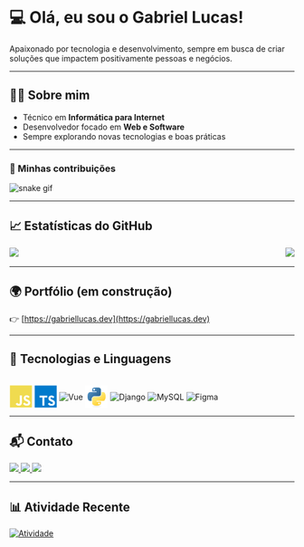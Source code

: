 # 💻 Olá, eu sou o Gabriel Lucas!
<p align="left">
  Apaixonado por tecnologia e desenvolvimento, sempre em busca de criar soluções que impactem positivamente pessoas e negócios.
</p>

---

## 👨‍💻 Sobre mim
- Técnico em **Informática para Internet**  
- Desenvolvedor focado em **Web e Software**  
- Sempre explorando novas tecnologias e boas práticas  

---

### 🐍 Minhas contribuições
![snake gif](https://github.com/Gabz047/Gabz047/blob/output/snake.svg)

---

## 📈 Estatísticas do GitHub
<div style="display: flex; justify-content: space-between; width: 100%;">
  <a href="https://github.com/Gabz047">
    <img height=180 src="https://github-readme-stats.vercel.app/api?username=Gabz047&show_icons=true&bg_color=30,0f0c29,302b63,24243e&title_color=fff&text_color=fff&icon_color=00e5ff&hide_border=true"/>
  </a>
  <a href="https://github.com/Gabz047">
    <img height=180 src="https://github-readme-stats.vercel.app/api/top-langs/?username=Gabz047&layout=donut&bg_color=141424&title_color=00e5ff&text_color=fff&hide_border=true"/>
  </a>
</div>

---

## 🌍 Portfólio (em construção)
👉 [https://gabriellucas.dev](https://gabriellucas.dev)  

---

## 🚀 Tecnologias e Linguagens
<div style="display: inline_block"><br>
  <img align="center" alt="Js" height="40" width="40" src="https://raw.githubusercontent.com/devicons/devicon/master/icons/javascript/javascript-plain.svg">
  <img align="center" alt="Ts" height="40" width="40" src="https://raw.githubusercontent.com/devicons/devicon/master/icons/typescript/typescript-original.svg">
  <img align="center" alt="Vue" height="40" width="40" src="https://cdn.jsdelivr.net/gh/devicons/devicon/icons/vuejs/vuejs-original.svg">
  <img align="center" alt="Python" height="40" width="40" src="https://raw.githubusercontent.com/devicons/devicon/master/icons/python/python-original.svg">
  <img align="center" alt="Django" height="40" width="40" src="https://cdn.jsdelivr.net/gh/devicons/devicon/icons/django/django-plain.svg">
  <img align="center" alt="MySQL" height="40" width="40" src="https://cdn.jsdelivr.net/gh/devicons/devicon/icons/mysql/mysql-original.svg">
  <img align="center" alt="Figma" height="40" width="40" src="https://cdn.jsdelivr.net/gh/devicons/devicon/icons/figma/figma-original.svg">
</div>

---

## 📬 Contato
<p align="left">
  <a href="mailto:gabriel.lucasmirand@gmail.com" title="Gmail">
    <img src="https://img.shields.io/badge/-Gmail-D14836?style=flat&logo=gmail&logoColor=white"/>
  </a>
  <a href="https://www.linkedin.com/in/gabriel-lucas-de-miranda-35183b299/" title="LinkedIn">
    <img src="https://img.shields.io/badge/-Linkedin-0e76a8?style=flat&logo=Linkedin&logoColor=white"/>
  </a>
  <a href="https://instagram.com/gabbe_lucas" title="Instagram">
    <img src="https://img.shields.io/badge/-Instagram-e4405f?style=flat&logo=instagram&logoColor=white"/>
  </a>
</p>

---

## 📊 Atividade Recente
[![Atividade](https://github-readme-activity-graph.vercel.app/graph?username=Gabz047&bg_color=141424&color=00e5ff&line=4fc3f7&point=ffffff&area=true&hide_border=true)](https://github.com/Gabz047)
